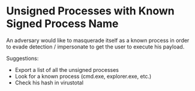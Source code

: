 # Unsigned Processes with Known Signed Process Name

An adversary would like to masquerade itself as a known process in order to evade detection / impersonate to get the user to execute his payload.

Suggestions:
- Export a list of all the unsigned processes
- Look for a known process (cmd.exe, explorer.exe, etc.)
- Check his hash in virustotal